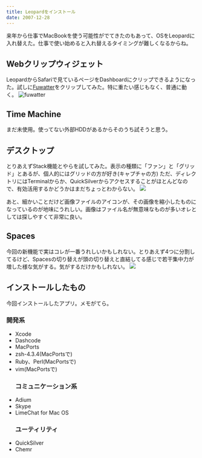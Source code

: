 ```yaml
---
title: Leopardをインストール
date: 2007-12-28
---
```

来年から仕事でMacBookを使う可能性がでてきたのもあって、OSをLeopardに入れ替えた。仕事で使い始めると入れ替えるタイミングが難しくなるからね。

<h2>Webクリップウィジェット</h2>
LeopardからSafariで見ているページをDashboardにクリップできるようになった。試しに<a href="http://suztomo.net/fuwatter/">Fuwatter</a>をクリップしてみた。特に重たい感じもなく、普通に動く。
<img src="http://farm3.static.flickr.com/2120/2142228842_35d88c1b29.jpg?v=0" alt="fuwatter"/>

<h2>Time Machine</h2>
まだ未使用。使ってない外部HDDがあるからそのうち試そうと思う。

<h2>デスクトップ</h2>
とりあえずStack機能とやらを試してみた。表示の種類に「ファン」と「グリッド」とあるが、個人的にはグリッドの方が好き(キャプチャの方) ただ、ディレクトリにはTerminalからか、QuickSilverからアクセスすることがほとんどなので、有効活用するかどうかはまだちょっとわからない。
<img src="http://farm3.static.flickr.com/2078/2142243412_77b80fabd7.jpg?v=0"/>

あと、細かいことだけど画像ファイルのアイコンが、その画像を縮小したものになっているのが地味にうれしい。画像はファイル名が無意味なものが多いオレとしては探しやすくて非常に良い。

<h2>Spaces</h2>
今回の新機能で実はコレが一番うれしいかもしれない。とりあえず4つに分割してるけど、Spacesの切り替えが頭の切り替えと直結してる感じで若干集中力が増した様な気がする。気がするだけかもしれない。

<img src="http://farm3.static.flickr.com/2403/2142274130_1e23c0dab0.jpg?v=0"/>

<h2>インストールしたもの</h2>
今回インストールしたアプリ。メモがてら。
<h3>開発系</h3>
<ul>
<li>Xcode</li>
<li>Dashcode</li>
<li>MacPorts</li>
<li>zsh-4.3.4(MacPortsで)</li>
<li>Ruby、Perl(MacPortsで)</li>
<li>vim(MacPortsで)</li>
<h3>コミュニケーション系</h3>
<li>Adium</li>
<li>Skype</li>
<li>LimeChat for Mac OS</li>
<h3>ユーティリティ</h3>
<li>QuickSilver</li>
<li>Chemr</li></ul>